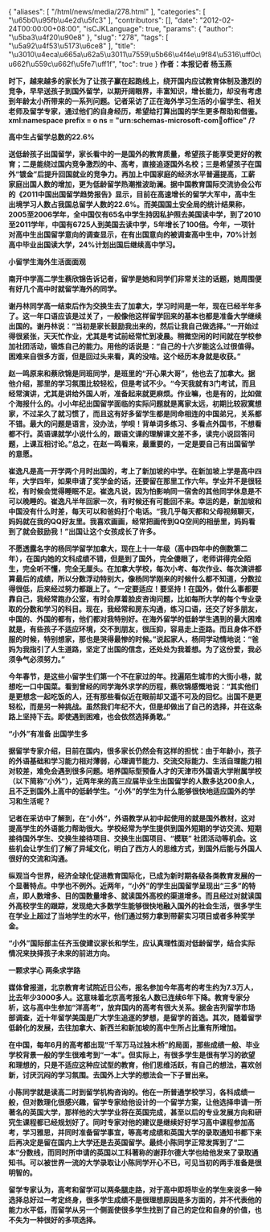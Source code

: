 {
    "aliases": [
        "/html/news/media/278.html"
    ],
    "categories": [
        "\u65b0\u95fb\u4e2d\u5fc3"
    ],
    "contributors": [],
    "date": "2012-02-24T00:00:00+08:00",
    "isCJKLanguage": true,
    "params": {
        "author": "\u5ba3\u4f20\u90e8"
    },
    "slug": "278",
    "tags": [
        "\u5a92\u4f53\u5173\u6ce8"
    ],
    "title": "\u3010\u4eca\u665a\u62a5\u3011\u7559\u5b66\u4f4e\u9f84\u5316\uff0c\u662f\u559c\u662f\u5fe7\uff1f",
    "toc": true
}
**作者：本报记者 杨玉燕**

**时下，越来越多的家长为了让孩子赢在起跑线上，绕开国内应试教育体制及激烈的竞争，早早送孩子到国外留学，以期开阔眼界，丰富知识，增长能力，却没有考虑到年龄太小所带来的一系列问题。记者采访了正在海外学习生活的小留学生、相关老师及留学专家，通过他们的自身经历，希望给打算出国的学生更多帮助和借鉴。xml:namespace prefix = o ns = "urn:schemas-microsoft-com:office:office" /?**

**高中生占留学总数的22.6%**

**送低龄孩子出国留学，家长看中的一是国外的教育质量，希望孩子能享受更好的教育；二是能绕过国内竞争激烈的中、高考，直接追逐国外名校；三是希望孩子在国外“镀金”后提升回国就业的竞争力。再加上中国家庭的经济水平普遍提高，工薪家庭出国人数的增加，更为低龄留学热潮推波助澜。据中国教育国际交流协会公布的《2011中国出国留学趋势报告》显示，目前在高速增长的留学大军中，高中生出境学习人数占我国总留学人数的22.6%。而美国国土安全局的统计结果称，2005至2006学年，全中国仅有65名中学生持因私护照去美国读中学，到了2010至2011学年，中国有6725人到美国去读中学，5年增长了100倍。今年，一项针对高中生出国留学意向的调查显示，在有出国意向的被调查高中生中，70%计划高中毕业出国读大学，24%计划出国后继续高中学习。**

**小留学生海外生活面面观**

**南开中学高二学生蔡欣锦告诉记者，留学是她和同学们非常关注的话题，她周围便有好几个高中时就留学海外的同学。**

**谢丹林同学高一结束后作为交换生去了加拿大，学习时间是一年，现在已经半年多了。这一年口语应该是过关了，一般像他这样留学回来的基本也都是准备大学继续出国的。谢丹林说：“当初是家长鼓励我出来的，然后让我自己做选择。”一开始过得很紧张，天天忙作业，尤其是考试前经常忙到凌晨。稍微空闲的时间就在学校参加社团活动，锻炼自己的能力。用他的话说是：“自己的十六岁能这么过很值得。困难来自很多方面，但是回过头来看，真的没啥。这个经历本身就是收获。”**

**赵一鸣原来和蔡欣锦是同班同学，是班里的“开心果大哥”，他也去了加拿大。据他介绍，那里的学习氛围比较轻松，但是考试不少。“今天我就有3门考试，而且经常演讲，尤其是讲给外国人听，准备起来就更麻烦。作业嘛，也是有的，比如做个海报什么的。小小年纪出国留学面临的实际问题就是离家太远，初期比较寂寞想家，不过呆久了就习惯了，而且这有好多留学生都是同命相连的中国弟兄，关系都不错。最大的问题是语言，没办法，学呗！背单词多练习、多看点外国书，不想看都不行。英语课就学小说什么的，跟语文课的理解课文差不多，读完小说回答问题，上课互相讨论。”总之，在赵一鸣看来，最重要的，一定是要自己有出国留学的意愿。**

**崔逸凡是高一开学两个月时出国的，考上了新加坡的中学。在新加坡上学是高中四年，大学四年，如果申请了奖学金的话，还要留在那里工作六年。学业并不是很轻松，有时候会觉得睡眠不足。崔逸凡说，因为怕影响同一宿舍的其他同学休息是不可以晚睡的。崔逸凡半年回家一次，有时候还有可能回不来。幸运的是，新加坡和中国没有什么时差，每天可以和爸妈打个电话。“我几乎每天都和父母视频聊天，妈妈就在我的QQ好友里。我喜欢画画，经常把画传到QQ空间的相册里，妈妈看到了就会鼓励我！”出国让这个女孩成长了许多。**

**不愿透露名字的杨同学留学加拿大，现在上十一年级（高中四年中的倒数第二年），在国内她的文科成绩不错，但是到了国外，完全傻眼了，老师讲得完全陌生，完全听不懂，完全无厘头。在加拿大学校，每次小考、每次作业、每次演讲都算最后的成绩，所以分数浮动特别大，像杨同学刚来的时候什么都不知道，分数拉得很低，后来经过努力都跟上了。“一定要适应！要坚持！在国外，做什么事都要靠自己，我经常跑办公室，有时会厚着脸皮咨询问题，比如每所大学的每个专业录取的分数和学习的科目。现在，我经常和房东沟通，练习口语，还交了好多朋友，中国的、外国的都有，他们都对我特别好。在海外留学的低龄学生遇到的最大困难就是，有些孩子不适应环境，交不到朋友，很压抑，容易走上歪路。而且身体不舒服的时候，特别想家，那也是哭得最惨的时候。”说起家人，杨同学动情地说：“爸妈为我指引了人生道路，坚定了出国的信念，还处处为我着想。为了这份爱，我必须争气必须努力。”**

**今年春节，是这些小留学生们第一个不在家过的年。找遍陌生城市的大街小巷，就想吃一口中国菜。看到曾经的同学海外求学的历程，蔡欣锦感慨地说：“其实他们是更想念一起吃饭的人，还有那些看似近在眼前却又遥不可及的回忆。出国不是更轻松，而是另一种挑战。虽然我们年纪不大，但是却做出了自己的选择，并在这条路上坚持下去。即使遇到困难，也会依然选择勇敢。”**

**“小外”有准备 出国学生多**

**据留学专家介绍，目前在国内，很多家长仍然会有这样的担忧：由于年龄小，孩子的外语基础和学习能力相对薄弱，心理调节能力、交流交际能力、生活自理能力相对较差，难免会遇到很多问题。培养国际型预备人才的天津市外国语大学附属学校（以下简称“小外”），近两年来的高三应届毕业生出国留学的人数多达200余人，且不乏到国外上高中的低龄学生。“小外”的学生为什么能够很快地适应国外的学习和生活呢？**

**记者在采访中了解到，在“小外”，外语教学从初中起使用的就是国外教材，这对提高学生的外语能力帮助很大。学校经常为学生提供到国外短期的学访交流、短期接待国外学生、交换生接待项目、交换生出国项目、“模联” 社团活动等机会。这些机会让学生们了解了异域文化，明白了西方人的思维方式，到国外后能与外国人很好的交流和沟通。**

**纵观当今世界，经济全球化促进教育国际化，已成为新时期各级各类教育发展的一个显著特点。中学也不例外。近两年，“小外”的学生出国留学呈现出“三多”的特点，即人数增多、目的国数量增多、就读国外高校的渠道增多。而且经过对就读国外高校学生的跟踪，发现绝大多数学生能够很快地融入国外的社会生活，很多学生在学业上超过了当地学生的水平，他们通过努力拿到带薪实习项目或者多种奖学金。**

**“小外”国际部主任齐玉俊建议家长和学生，应认真理性面对低龄留学，结合实际情况来抉择孩子未来的前进方向。**

**一颗求学心 两条求学路**

**媒体曾报道，北京教育考试院近日公布，报名参加今年高考的考生约为7.3万人，比去年少3000多人。这意味着北京高考报名人数已连续6年下降。教育专家分析，这与高中生参加“洋高考”，放弃国内的高考有很大关系。据金吉列留学市场部调查，近十年留学美国是广大学生追逐的梦想，是留学的首选。其次，随着留学低龄化的发展，去往加拿大、新西兰和新加坡的高中生所占比重有所增加。**

**在中国，每年6月的高考都出现“千军万马过独木桥”的局面，那些成绩一般、毕业学校背景一般的学生很难考到“一本”。但实际上，有很多学生是很有学习的欲望和理想的，只是不适应这种应试型的教育，他们思维活跃，有自己的想法，喜欢创新，讨厌沉闷的学习氛围。去国外上大学的想法会一下子冒出来。**

**小陈同学就是读高二时到留学机构咨询的。他在一所普通学校学习，各科成绩一般，但对数理化很感兴趣，留学专家给他设计的一个留学方案，让他选择申请一所著名的英国大学，那样他的大学学业将在英国完成，甚至以后的专业发展方向和研究生课程都已经规划好了。同时专家对他的建议是继续好好学习高中课程参加高考，学习雅思，并同时准备留学事宜，等高考成绩和英国大学的录取通知书都下来后再决定是留在国内上大学还是去英国留学。最终小陈同学正常发挥到了“二本”分数线，而同时所申请的英国以工科著称的谢菲尔德大学也给他发来了录取通知书。可以被世界一流的大学录取让小陈同学开心不已，可见当初的两手准备是很明智的。**

**留学专家认为，高考和留学可以两条腿走路，对于高中即将毕业的学生来说多一种选择总好过一考定终身，很多学生成绩不是很理想原因是多方面的，并不代表他的能力水平低，而留学从另一个侧面使很多学生找到了自己的定位和自身的价值，也不失为一种很好的多项选择。**

